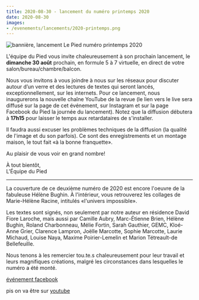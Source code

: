 ```yaml
---
title: 2020-08-30 - lancement du numéro printemps 2020
date: 2020-08-30
images:
- /evenements/lancements/2020-printemps.png
---
```


![bannière, lancement Le Pied numéro printemps 2020](/evenements/lancements/2020-printemps.png)

L'équipe du Pied vous invite chaleureusement à son prochain lancement, le **dimanche 30 août** prochain, en formule 5 à 7 virtuelle, en direct de votre salon/bureau/chambre/balcon.

Nous vous invitons à vous joindre à nous sur les réseaux pour discuter autour d’un verre et des lectures de textes qui seront lancés, exceptionnellement, sur les internets. Pour ce lancement, nous inaugurerons la nouvelle chaîne YouTube de la revue (le lien vers le live sera diffusé sur la page de cet événement, sur Instagram et sur la page Facebook du Pied la journée du lancement). Notez que la diffusion débutera à **17h15** pour laisser le temps aux retardataires de s'installer. 

Il faudra aussi excuser les problèmes techniques de la diffusion (la qualité de l'image et du son parfois). Ce sont des enregistrements et un montage maison, le tout fait «à la bonne franquette».

Au plaisir de vous voir en grand nombre!

À tout bientôt,  
L'Équipe du Pied

---

La couverture de ce deuxième numéro de 2020 est encore l'oeuvre de la fabuleuse Hélène Bughin. À l'intérieur, vous retrouverez les collages de Marie-Hélène Racine, intitulés «l'univers impossible». 

Les textes sont signés, non seulement par notre auteur en résidence David Fiore Laroche, mais aussi par Camille Aubry, Marc-Étienne Brien, Hélène Bughin, Roland Charbonneau, Mélie Fortin, Sarah Gauthier, GEMC, Kloé-Anne Grier, Clarence Lampron, Joëlle Marcotte, Sophie Marcotte, Laurie Michaud, Louise Naya, Maxime Poirier-Lemelin et Marion Tétreault-de Bellefeuille.

Nous tenons à les remercier tou.te.s chaleureusement pour leur travail et leurs magnifiques créations, malgré les circonstances dans lesquelles le numéro a été monté.

[événement facebook](https://www.facebook.com/events/3050621285060639/)

pis on va être sur [youtube](https://www.youtube.com/channel/UCgBnEZD-PI67AejwC0TYFRQ/)
